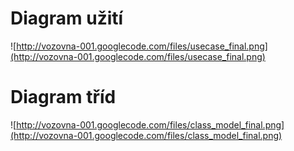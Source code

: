 # Diagram užití #

![http://vozovna-001.googlecode.com/files/usecase_final.png](http://vozovna-001.googlecode.com/files/usecase_final.png)

# Diagram tříd #

![http://vozovna-001.googlecode.com/files/class_model_final.png](http://vozovna-001.googlecode.com/files/class_model_final.png)